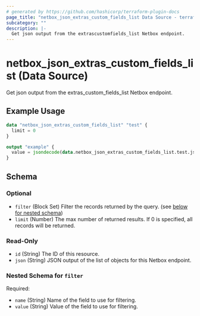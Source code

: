 ```yaml
---
# generated by https://github.com/hashicorp/terraform-plugin-docs
page_title: "netbox_json_extras_custom_fields_list Data Source - terraform-provider-netbox"
subcategory: ""
description: |-
  Get json output from the extrascustomfields_list Netbox endpoint.
---
```


# netbox_json_extras_custom_fields_list (Data Source)

Get json output from the extras_custom_fields_list Netbox endpoint.

## Example Usage

```terraform
data "netbox_json_extras_custom_fields_list" "test" {
  limit = 0
}

output "example" {
  value = jsondecode(data.netbox_json_extras_custom_fields_list.test.json)
}
```

<!-- schema generated by tfplugindocs -->
## Schema

### Optional

- `filter` (Block Set) Filter the records returned by the query. (see [below for nested schema](#nestedblock--filter))
- `limit` (Number) The max number of returned results. If 0 is specified, all records will be returned.

### Read-Only

- `id` (String) The ID of this resource.
- `json` (String) JSON output of the list of objects for this Netbox endpoint.

<a id="nestedblock--filter"></a>
### Nested Schema for `filter`

Required:

- `name` (String) Name of the field to use for filtering.
- `value` (String) Value of the field to use for filtering.


